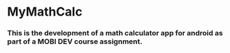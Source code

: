 # MyMathCalc
### This is the development of a math calculator app for android as part of a MOBI DEV course assignment.


